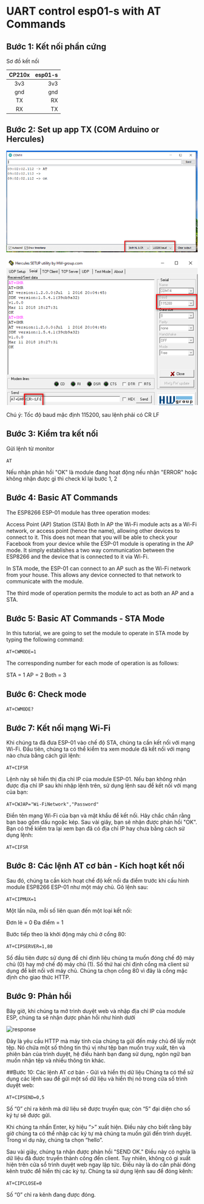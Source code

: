 # UART control esp01-s with AT Commands 

## Bước 1: Kết nối phần cứng

Sơ đồ kết nối

| CP210x       		  | esp01-s |
|:-------------------:| --------:|
| 3v3   |     3v3    |
| gnd   |     gnd    |
| TX    |     RX    |
| RX    |     TX    |

## Bước 2: Set up app TX (COM Arduino or Hercules)

![com set 1](com_set.png)

![com set 2](com_set2.png)

Chú ý: Tốc độ baud mặc định 115200, sau lệnh phải có CR LF

## Bước 3: Kiểm tra kết nối

Gửi lệnh từ monitor

```AT```

Nếu nhận phản hồi "OK" là module đang hoạt động nếu nhận "ERROR" hoặc không nhận được gì thì check kĩ lại bước 1, 2

## Bước 4: Basic AT Commands
The ESP8266 ESP-01 module has three operation modes:

Access Point (AP)
Station (STA)
Both
In AP the Wi-Fi module acts as a Wi-Fi network, or access point (hence the name), allowing other devices to connect to it. This does not mean that you will be able to check your Facebook from your device while the ESP-01 module is operating in the AP mode. It simply establishes a two way communication between the ESP8266 and the device that is connected to it via Wi-Fi.

In STA mode, the ESP-01 can connect to an AP such as the Wi-Fi network from your house. This allows any device connected to that network to communicate with the module.

The third mode of operation permits the module to act as both an AP and a STA.

## Bước 5: Basic AT Commands - STA Mode

In this tutorial, we are going to set the module to operate in STA mode by typing the following command:

```AT+CWMODE=1```

The corresponding number for each mode of operation is as follows:

STA = 1
AP = 2
Both = 3

## Bước 6: Check mode
```AT+CWMODE?```


## Bước 7: Kết nối mạng Wi-Fi
Khi chúng ta đã đưa ESP-01 vào chế độ STA, chúng ta cần kết nối với mạng Wi-Fi. Đầu tiên, chúng ta có thể kiểm tra xem module đã kết nối với mạng nào chưa bằng cách gửi lệnh:

```AT+CIFSR```

Lệnh này sẽ hiển thị địa chỉ IP của module ESP-01. Nếu bạn không nhận được địa chỉ IP sau khi nhập lệnh trên, sử dụng lệnh sau để kết nối với mạng của bạn:

```AT+CWJAP="Wi-FiNetwork","Password"```

Điền tên mạng Wi-Fi của bạn và mật khẩu để kết nối. Hãy chắc chắn rằng bạn bao gồm dấu ngoặc kép. Sau vài giây, bạn sẽ nhận được phản hồi "OK". Bạn có thể kiểm tra lại xem bạn đã có địa chỉ IP hay chưa bằng cách sử dụng lệnh:

```AT+CIFSR```

## Bước 8: Các lệnh AT cơ bản - Kích hoạt kết nối
Sau đó, chúng ta cần kích hoạt chế độ kết nối đa điểm trước khi cấu hình module ESP8266 ESP-01 như một máy chủ. Gõ lệnh sau:

```AT+CIPMUX=1```

Một lần nữa, mỗi số liên quan đến một loại kết nối:

Đơn lẻ = 0
Đa điểm = 1

Bước tiếp theo là khởi động máy chủ ở cổng 80:

```AT+CIPSERVER=1,80```

Số đầu tiên được sử dụng để chỉ định liệu chúng ta muốn đóng chế độ máy chủ (0) hay mở chế độ máy chủ (1). Số thứ hai chỉ định cổng mà client sử dụng để kết nối với máy chủ. Chúng ta chọn cổng 80 vì đây là cổng mặc định cho giao thức HTTP.

## Bước 9: Phản hồi
Bây giờ, khi chúng ta mở trình duyệt web và nhập địa chỉ IP của module ESP, chúng ta sẽ nhận được phản hồi như hình dưới

![response](response.png)

Đây là yêu cầu HTTP mà máy tính của chúng ta gửi đến máy chủ để lấy một tệp. Nó chứa một số thông tin thú vị như tệp bạn muốn truy xuất, tên và phiên bản của trình duyệt, hệ điều hành bạn đang sử dụng, ngôn ngữ bạn muốn nhận tệp và nhiều thông tin khác.

##Bước 10: Các lệnh AT cơ bản - Gửi và hiển thị dữ liệu
Chúng ta có thể sử dụng các lệnh sau để gửi một số dữ liệu và hiển thị nó trong cửa sổ trình duyệt web:


```AT+CIPSEND=0,5```

Số “0” chỉ ra kênh mà dữ liệu sẽ được truyền qua; còn “5” đại diện cho số ký tự sẽ được gửi.

Khi chúng ta nhấn Enter, ký hiệu “>” xuất hiện. Điều này cho biết rằng bây giờ chúng ta có thể nhập các ký tự mà chúng ta muốn gửi đến trình duyệt. Trong ví dụ này, chúng ta chọn “hello”.

Sau vài giây, chúng ta nhận được phản hồi "SEND OK." Điều này có nghĩa là dữ liệu đã được truyền thành công đến client. Tuy nhiên, không có gì xuất hiện trên cửa sổ trình duyệt web ngay lập tức. Điều này là do cần phải đóng kênh trước để hiển thị các ký tự. Chúng ta sử dụng lệnh sau để đóng kênh:

```AT+CIPCLOSE=0```

Số “0” chỉ ra kênh đang được đóng.
